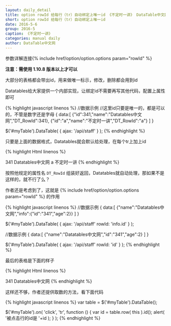 ```yaml
---
layout: daily_detail
title: option rowId 给每行（tr）自动绑定上唯一id 《不定时一讲》 DataTable中文网
short: option rowId 给每行（tr）自动绑定上唯一id
date: 2016-5-6
group: 2016-5
caption: 《不定时一讲》
categories: manual daily
author: DataTable中文网
---
```

参数详解连接{% include href/option/option.options param="rowId" %}

**注意：需使用 1.10.8 版本以上才可以**

大部分的表格都会带出id，用来做唯一标示，修改，删除都会用到id

Datatables给大家提供一个内部实现，让绑定id不需要再写其他代码，配置上属性即可

{% highlight javascript linenos %}
//数据示例
//这里id只要是唯一的，都是可以的，不管是数字还是字母
{
    data:[
        {"id":341,"name":"Datatables中文网","DT_RowId":341},
        {"id":"a","name":"不定时一讲","DT_RowId":"a"}
    ]
}

$('#myTable').DataTable( {
    ajax: '/api/staff'
} );
{% endhighlight %}

只要是上面的数据格式，Datatables就会默认给处理，在每个tr上加上id

{% highlight Html linenos %}
<tr id="341">
    <td>341</td>
    <td>Datatables中文网</td>
</tr>
<tr id="a">
    <td>a</td>
    <td>不定时一讲</td>
</tr>
{% endhighlight %}

按照他规定的属性名 `DT_RowId` 组装好返回，Datatables就自动处理，那如果不是这样的，就不行了么？

作者还是考虑到了，这就是 {% include href/option/option.options param="rowId" %} 的作用

{% highlight javascript linenos %}
//数据示例
{
    data:[
        {"name":"Datatables中文网","info":{"id":"341","age":2}}
    ]
}

$('#myTable').DataTable( {
    ajax: '/api/staff'
    rowId: 'info.id'
} );

//数据示例
{
    data:[
        {"name":"Datatables中文网","id":"341","age":2}
    ]
}

$('#myTable').DataTable( {
    ajax: '/api/staff'
    rowId: 'id'
} );
{% endhighlight %}

最后的表格是下面的样子

{% highlight Html linenos %}
<tr id="341">
    <td>341</td>
    <td>Datatables中文网</td>
</tr>
{% endhighlight %}

这样还不够，作者还提供取数的方法，看下面代码

{% highlight javascript linenos %}
var table = $('#myTable').DataTable();

$('#myTable').on( 'click', 'tr', function () {
    var id = table.row( this ).id();
    alert( '被点击行的id是 '+id );
} );
{% endhighlight %}